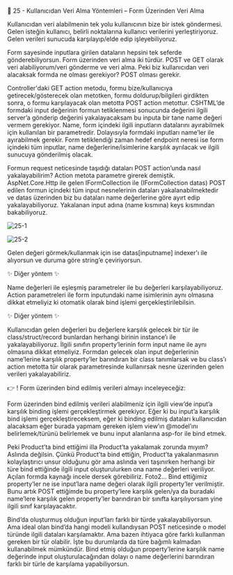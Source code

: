 👋 25 - Kullanıcıdan Veri Alma Yöntemleri – Form Üzerinden Veri Alma



Kullanıcıdan veri alabilmenin tek yolu kullanıcının bize bir istek göndermesi. Gelen isteğin kullanıcı, belirli noktalarına kullanıcı verilerini yerleştiriyoruz. Gelen verileri sunucuda karşılayıp/elde edip işleyebiliyoruz.

Form sayesinde inputlara girilen dataların hepsini tek seferde gönderebiliyorsun. Form üzerinden veri alma iki türdür. POST ve GET olarak veri alabiliyorum/veri gönderme ve veri alma. Peki biz kullanıcıdan veri alacaksak formda ne olması gerekiyor? POST olması gerekir.

Controller'daki GET action metodu, formu bize/kullanıcıya getirecek/gösterecek olan metotken, formu doldurup/bilgileri girdikten sonra, o formu karşılayacak olan metotta POST action metottur. CSHTML’de formdaki input değerinin formun tetiklenmesi sonucunda değerini ilgili server’a gönderip değerini yakalayacaksam bu inputa bir tane name değeri vermem gerekiyor. Name, form içindeki ilgili inputların datalarını ayırabilmek için kullanılan bir parametredir. Dolayısıyla formdaki inputları name’ler ile ayırabilmek gerekir. Form tetiklendiği zaman hedef endpoint neresi ise form içindeki tüm inputlar, name değerlerine/isimlerine karşılık ayrılacak ve ilgili sunucuya gönderilmiş olacak.

Formun request neticesinde taşıdığı dataları POST action’unda nasıl yakalayabilirim? Action metota parametre girerek demiştik. AspNet.Core.Http ile gelen IFormCollection ile (IFormCollection datas) POST edilen formun içindeki tüm input nesnelerinin dataları yakalanabilmektedir ve datas üzerinden biz bu dataları name değerlerine göre ayırt edip yakalayabiliyoruz. Yakalanan input adına (name kısmına) keys kısmından bakabiliyoruz.

![25-1](https://github.com/user-attachments/assets/73fe8f5b-2eb3-400e-8667-25d2e46d1210)

![25-2](https://github.com/user-attachments/assets/7dc51800-f396-40da-a21c-06ec0a8eb204)

Gelen değeri görmek/kullanmak için ise datas[inputname] indexer'ı ile alıyorsun ve duruma göre string’e çeviriyorsun.

✨ Diğer yöntem ✨



Name değerleri ile eşleşmiş parametreler ile bu değerleri karşılayabiliyoruz. Action parametreleri ile form inputundaki name isimlerinin aynı olmasına dikkat etmeliyiz ki otomatik olarak bind işlemi gerçekleştirilebilsin.


✨ Diğer yöntem ✨



Kullanıcıdan gelen değerleri bu değerlere karşılık gelecek bir tür ile class/struct/record bunlardan herhangi birinin instance’ı ile yakalayabiliyoruz. İlgili sınıfın property’lerinin form input name ile aynı olmasına dikkat etmeliyiz. Formdan gelecek olan input değerlerinin name’lerine karşılık property’ler barındıran bir class tanımlarsak ve bu class’ı action metotta tür olarak parametresinde kullanırsak nesne üzerinden gelen verileri yakalayabiliriz.

👉 ! Form üzerinden bind edilmiş verileri almayı inceleyeceğiz:



Form üzerinden bind edilmiş verileri alabilmeniz için ilgili view’de input’a karşılık binding işlemi gerçekleştirmek gerekiyor. Eğer ki bu input’a karşılık bind işlemi gerçekleştireceksem, eğer ki binding edilmiş dataları kullanıcıdan alacaksam eğer burada yapmam gereken işlem view’ın @model’ını belirlemek/türünü belirlemek ve bunu input alanlarına asp-for ile bind etmek.

Peki Product’ta bind ettiğimi illa Product’ta yakalamak zorunda mıyım? Aslında değilsin. Çünkü Product’ta bind ettiğin, Product’ta yakalanmasının kolaylaştırıcı unsur olduğunu gör ama aslında veri taşınırken herhangi bir türe bind ettiğinde ilgili input oluşturulurken ona name değerleri veriliyor. Açılan formda kaynağı incele dersek görebiliriz. Foto2... Bind ettiğimiz property’ler ne ise input’lara name değeri olarak ilgili property’ler verilmiştir. Bunu artık POST ettiğimde bu property’lere karşılık gelen/ya da buradaki name’lere karşılık gelen property’ler barındıran bir sınıfta karşılıyorsam yine ilgili sınıf karşılayacaktır.

Bind’da oluşturmuş olduğun input’ları farklı bir türde yakalayabiliyorsun. Ama ideal olan bind’da hangi modeli kullandıysan POST neticesinde o model türünde ilgili dataları karşılamaktır. Ama bazen ihtiyaca göre farklı kullanman gereken bir tür olabilir. İşte bu durumlarda da türe bağımlı kalmadan kullanabilmek mümkündür. Bind etmiş olduğun property’lerine karşılık name değerinde input oluşturulacağından dolayı o name değerlerini barındıran farklı bir türle de karşılama yapabiliyorsun.
